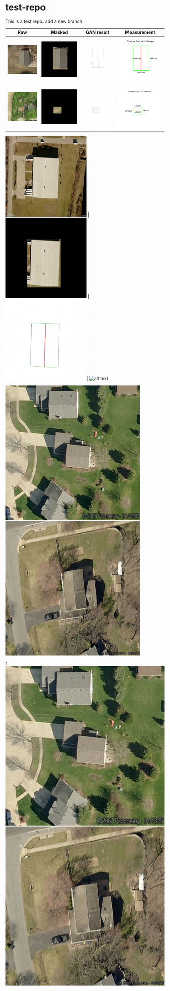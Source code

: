 test-repo
=========

This is a test repo.
add a new branch

Raw |  Masked | GAN result | Measurement
:-------------------------:|:-------------------------:|:-------------------------:|:-------------------------:
![alt text](result/10790054.jpg) | ![alt text](result/10790054_masked_real_A.png) | ![alt text](result/10790054_masked_fake_B.png)| ![alt text](result/eave_rake_ridge_10790054(1).png)
![alt text](result/10836540.jpg) | ![alt text](result/10836540_masked_real_A.png) | ![alt text](result/10836540_masked_fake_B.png)| ![alt text](result/eave_rake_ridge_10836540(1).png)





![alt text](result/12761798.jpg) | ![alt text](result/12761798_masked_real_A.png) | ![alt text](result/12761798_masked_fake_B.png)| ![alt text](result/eave_rake_ridge_12761798(1).png)

<img src="raw_img1/11342747.jpg" width="425"/> <img src="raw_img1/11530374.jpg" width="425"/> 




f
![alt-text-1](raw_img1/11342747.jpg "title-1") ![alt-text-2](raw_img1/11530374.jpg "title-2")
   
